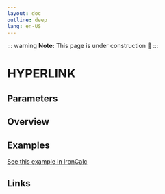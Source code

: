 ```yaml
---
layout: doc
outline: deep
lang: en-US
---
```


::: warning
**Note:** This page is under construction 🚧
:::

# HYPERLINK

## Parameters

## Overview

## Examples

[See this example in IronCalc](https://app.ironcalc.com/?filename=hyperlink)

## Links